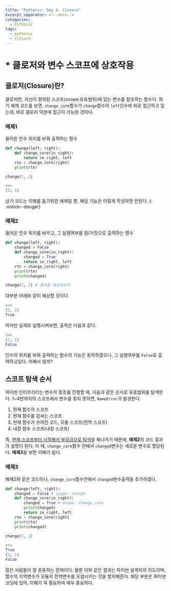 ```yaml
---
title: "Pythonic: Day 4. Closure"
excerpt_separator: <!--more-->
categories:
  - Pythonic
tags: 
  - pythonic
  - closure 
---
```

# * 클로저와 변수 스코프에 상호작용
## 클로저(Closure)란?
클로저란, 자신이 정의된 스코프(scope:유효범위)에 있는 변수를 참조하는 함수다. 하기 예제 코드를 보면, `change_core`함수가 `change`함수의 `left`인수에 바로 접근하고 있는데, 바로 클로저 덕분에 접근이 가능한 것이다.

### 예제1
들어온 인수 위치를 바꿔 출력하는 함수

```python
def change(left, right):
    def change_core(in_right):
        return in_right, left
    rtn = change_core(right)
    print(rtn)

change(1, 2)

>>>
(2, 1)
```
<!--more-->

상기 코드는 이해를 돕기위한 예제일 뿐,  해당 기능은 이렇게 작성하면 안된다.
{: .notice--danger}


### 예제2
들어온 인수 위치를 바꾸고, 그 실행여부를 참/거짓으로 출력하는 함수
```python
def change(left, right):
    changed = False
    def change_core(in_right):
        changed = True
        return in_right, left
    rtn = change_core(right)
    print(rtn)
    print(changed)

change(1, 2) # 결과를 예상해보자.
```
대부분 아래와 같이 예상할 것이다.

```python
>>>
(2, 1)
True
```
하지만 실제로 실행시켜보면, 출력은 다음과 같다.
```python
>>>
(2, 1)
False
```
인수의 위치를 바꿔 출력하는 함수의 기능은 동작하였으나, 그 실행여부를 `False`로 출력하고있다. 어째서 일까?

## 스코프 탐색 순서
파이썬 인터프리터는 변수의 참조를 진행할 때, 다음과 같은 순서로 유효범위를 탐색한다. 1~4번까지의 스코프에서 변수를 찾지 못하면, `NameError`가 발생한다.
1. 현재 함수의 스코프
2. 현재 함수를 감싸는 스코프
3. 현재 함수가 쓰여진 코드, 모듈 스코프(전역 스코프)
4. 내장 함수 스코프(내장 스코프)

즉, <U>현재 스코프부터 시작해서 부모급으로 탐색</U>을 해나가기 때문에, **예제2**의 코드 결과가 설명이 된다. 이 때, `change_core`함수 안에서 `changed`변수는 새로운 변수로 할당된다. **예제3**을 보면 이해가 쉽다.
### 예제3
예제2와 같은 코드이나, `change_core`함수안에서 `changed`변수출력을 추가하였다.
```python
def change(left, right):
    changed = False # scope: change
    def change_core(in_right):
        changed = True # scope: change_core
        print(changed)
        return in_right, left
    rtn = change_core(right)
    print(rtn)
    print(changed)

change(1, 2)

>>>
True
(2, 1)
False
```
많은 사람들이 잘 혼동하는 문제이다. 물론 이와 같은 결과는 파이썬 설계자의 의도이며, 함수의 지역변수가 모듈의 전역변수를 오염시키는 것을 방지해준다. 해당 부분은 파이썬 코딩에 있어, 이해가 꼭 필요하며 매우 중요하다.

